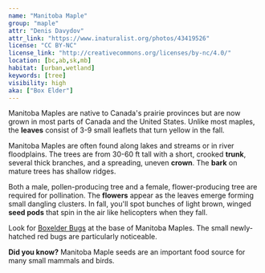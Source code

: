 ```yaml
---
name: "Manitoba Maple"
group: "maple"
attr: "Denis Davydov"
attr_link: "https://www.inaturalist.org/photos/43419526"
license: "CC BY-NC"
license_link: "http://creativecommons.org/licenses/by-nc/4.0/"
location: [bc,ab,sk,mb]
habitat: [urban,wetland]
keywords: [tree]
visibility: high
aka: ["Box Elder"]
---
```

Manitoba Maples are native to Canada's prairie provinces but are now grown in most parts of Canada and the United States. Unlike most maples, the **leaves** consist of 3-9 small leaflets that turn yellow in the fall.

Manitoba Maples are often found along lakes and streams or in river floodplains. The trees are from 30-60 ft tall with a short, crooked **trunk**, several thick branches, and a spreading, uneven **crown**. The **bark** on mature trees has shallow ridges.

Both a male, pollen-producing tree and a female, flower-producing tree are required for pollination. The **flowers** appear as the leaves emerge forming small dangling clusters. In fall, you'll spot bunches of light brown, winged **seed pods** that spin in the air like helicopters when they fall.

Look for [Boxelder Bugs](/insects/boxelder/) at the base of Manitoba Maples. The small newly-hatched red bugs are particularly noticeable.

**Did you know?** Manitoba Maple seeds are an important food source for many small mammals and birds.
